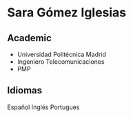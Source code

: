 Sara Gómez Iglesias
===================

Academic
--------
* Universidad Politécnica Madrid
* Ingeniero Telecomunicaciones
* PMP

Idiomas
-------
Español
Inglés
Portugues
